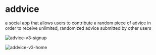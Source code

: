 # addvice
a social app that allows users to contribute a random piece of advice in order to receive unlimited, randomized advice submitted by other users  

![advice-v3-signup](https://user-images.githubusercontent.com/17306970/27109386-88364ebc-5070-11e7-80cb-0bc1d30256da.png)

![addvice-v3-home](https://user-images.githubusercontent.com/17306970/27109324-208ec1f4-5070-11e7-838a-99d09334bec7.png)



